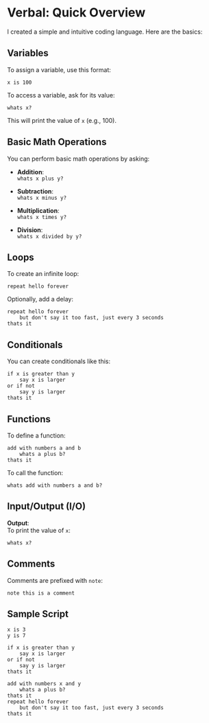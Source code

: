# Verbal: Quick Overview

I created a simple and intuitive coding language. Here are the basics:

## Variables

To assign a variable, use this format:

```
x is 100
```

To access a variable, ask for its value:

```
whats x?
```

This will print the value of `x` (e.g., 100).

## Basic Math Operations

You can perform basic math operations by asking:

- **Addition**:  
  `whats x plus y?`
  
- **Subtraction**:  
  `whats x minus y?`
  
- **Multiplication**:  
  `whats x times y?`
  
- **Division**:  
  `whats x divided by y?`

## Loops

To create an infinite loop:

```
repeat hello forever
```

Optionally, add a delay:

```
repeat hello forever
    but don't say it too fast, just every 3 seconds
thats it
```

## Conditionals

You can create conditionals like this:

```
if x is greater than y
    say x is larger
or if not
    say y is larger
thats it
```

## Functions

To define a function:

```
add with numbers a and b
    whats a plus b?
thats it
```

To call the function:

```
whats add with numbers a and b?
```

## Input/Output (I/O)

**Output**:  
To print the value of `x`:
```
whats x?
```

## Comments

Comments are prefixed with `note`:

```
note this is a comment
```

## Sample Script

```
x is 3
y is 7

if x is greater than y
    say x is larger
or if not
    say y is larger
thats it

add with numbers x and y
    whats a plus b?
thats it
repeat hello forever
    but don't say it too fast, just every 3 seconds
thats it
```
